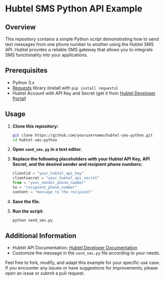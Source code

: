 # Hubtel SMS Python API Example

## Overview

This repository contains a simple Python script demonstrating how to send text messages from one phone number to another using the Hubtel SMS API. Hubtel provides a reliable SMS gateway that allows you to integrate SMS functionality into your applications.

## Prerequisites

- Python 3.x
- [Requests](https://pypi.org/project/requests/) library (install with `pip install requests`)
- Hubtel Account with API Key and Secret (get it from [Hubtel Developer Portal](https://unity.hubtel.com))

## Usage

1. **Clone this repository:**

    ```bash
    git clone https://github.com/yourusername/hubtel-sms-python.git
    cd hubtel-sms-python
    ```

2. **Open `send_sms.py` in a text editor.**

3. **Replace the following placeholders with your Hubtel API Key, API Secret, and the desired sender and recipient phone numbers:**

    ```python
    clientid = "your_hubtel_api_key"
    clientsecret = "your_hubtel_api_secret"
    from = "your_sender_phone_number"
    to = "recipient_phone_number"
    content = "message to the recipient"
    ```

4. **Save the file.**

5. **Run the script:**

    ```bash
    python send_sms.py
    ```

## Additional Information

- Hubtel API Documentation: [Hubtel Developer Documentation](https://developers.hubtel.com/docs)
- Customize the message in the `send_sms.py` file according to your needs.

Feel free to fork, modify, and adapt this example for your specific use case. If you encounter any issues or have suggestions for improvements, please open an issue or submit a pull request.
